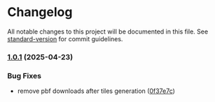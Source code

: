 # Changelog

All notable changes to this project will be documented in this file. See [standard-version](https://github.com/conventional-changelog/standard-version) for commit guidelines.

### [1.0.1](https://github.com/baato/before-after/compare/v1.1.0...v1.0.1) (2025-04-23)


### Bug Fixes

* remove pbf downloads after tiles generation ([0f37e7c](https://github.com/baato/before-after/commit/0f37e7c0580f8fe3596ac27142e7a156befee096))
